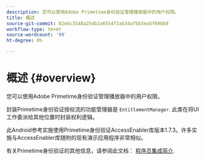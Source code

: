 ```yaml
---
description: 您可以使用Adobe Primetime身份验证管理播放器中的用户权限。
title: 概述
source-git-commit: 02ebc3548a254b2a6554f1ab34afbb3ea5f09bb8
workflow-type: tm+mt
source-wordcount: '99'
ht-degree: 0%

---
```


# 概述 {#overview}

您可以使用Adobe Primetime身份验证管理播放器中的用户权限。

封装Primetime身份验证授权流的功能管理器是 `EntitlementManager`. 此类在将UI工作委派给其他位置时封装权利逻辑。

此Android参考实施使用Primetime身份验证AccessEnabler库版本1.7.3。许多实施与AccessEnabler库随附的现有演示应用程序非常相似。

有关Primetime身份验证的其他信息，请参阅此文档： [程序员集成简介](https://tve.helpdocsonline.com/introduction-to-programmer-integration).
